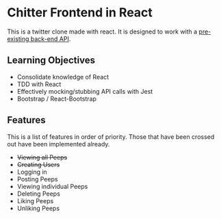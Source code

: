 # Chitter Frontend in React  

This is a twitter clone made with react. It is designed to work with a [pre-existing back-end API](https://github.com/makersacademy/chitter_api_backend).  

## Learning Objectives  

- Consolidate knowledge of React  
- TDD with React  
- Effectively mocking/stubbing API calls with Jest
- Bootstrap / React-Bootstrap  

## Features  
This is a list of features in order of priority. Those that have been crossed out have been implemented already. 

- ~~Viewing all Peeps~~
- ~~Creating Users~~
- Logging in
- Posting Peeps
- Viewing individual Peeps
- Deleting Peeps
- Liking Peeps
- Unliking Peeps